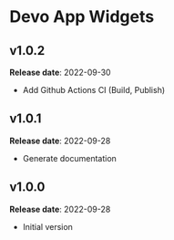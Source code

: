 # Devo App Widgets

## v1.0.2

**Release date**: 2022-09-30

- Add Github Actions CI (Build, Publish)

## v1.0.1

**Release date**: 2022-09-28

- Generate documentation

## v1.0.0

**Release date**: 2022-09-28

- Initial version
